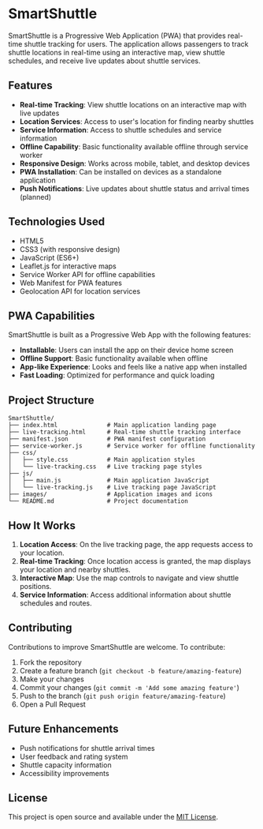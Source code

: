 # SmartShuttle

SmartShuttle is a Progressive Web Application (PWA) that provides real-time shuttle tracking for users. The application allows passengers to track shuttle locations in real-time using an interactive map, view shuttle schedules, and receive live updates about shuttle services.

## Features

- **Real-time Tracking**: View shuttle locations on an interactive map with live updates
- **Location Services**: Access to user's location for finding nearby shuttles
- **Service Information**: Access to shuttle schedules and service information
- **Offline Capability**: Basic functionality available offline through service worker
- **Responsive Design**: Works across mobile, tablet, and desktop devices
- **PWA Installation**: Can be installed on devices as a standalone application
- **Push Notifications**: Live updates about shuttle status and arrival times (planned)

## Technologies Used

- HTML5
- CSS3 (with responsive design)
- JavaScript (ES6+)
- Leaflet.js for interactive maps
- Service Worker API for offline capabilities
- Web Manifest for PWA features
- Geolocation API for location services

## PWA Capabilities

SmartShuttle is built as a Progressive Web App with the following features:

- **Installable**: Users can install the app on their device home screen
- **Offline Support**: Basic functionality available when offline
- **App-like Experience**: Looks and feels like a native app when installed
- **Fast Loading**: Optimized for performance and quick loading

## Project Structure

```
SmartShuttle/
├── index.html              # Main application landing page
├── live-tracking.html      # Real-time shuttle tracking interface
├── manifest.json           # PWA manifest configuration
├── service-worker.js       # Service worker for offline functionality
├── css/
│   ├── style.css           # Main application styles
│   └── live-tracking.css   # Live tracking page styles
├── js/
│   ├── main.js             # Main application JavaScript
│   └── live-tracking.js    # Live tracking page JavaScript
├── images/                 # Application images and icons
└── README.md               # Project documentation
```

## How It Works

1. **Location Access**: On the live tracking page, the app requests access to your location.
2. **Real-time Tracking**: Once location access is granted, the map displays your location and nearby shuttles.
3. **Interactive Map**: Use the map controls to navigate and view shuttle positions.
4. **Service Information**: Access additional information about shuttle schedules and routes.

## Contributing

Contributions to improve SmartShuttle are welcome. To contribute:

1. Fork the repository
2. Create a feature branch (`git checkout -b feature/amazing-feature`)
3. Make your changes
4. Commit your changes (`git commit -m 'Add some amazing feature'`)
5. Push to the branch (`git push origin feature/amazing-feature`)
6. Open a Pull Request

## Future Enhancements

- Push notifications for shuttle arrival times
- User feedback and rating system
- Shuttle capacity information
- Accessibility improvements

## License

This project is open source and available under the [MIT License](LICENSE).